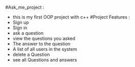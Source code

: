 #Ask_me_project :
- this is my first OOP project with c++
#Project Features :
- Sign up 
- Sign in
- ask a question
- view the questions you asked
- The answer to the question
- A list of all users in the system
- delete a Question
- see all Questions and answers
